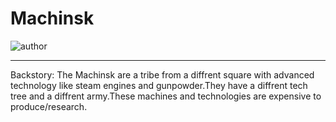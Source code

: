 # Machinsk

![author](https://img.shields.io/badge/author-KV--2%236983-%237289DA)

---

Backstory:
The Machinsk are a tribe from a diffrent square with advanced technology like steam engines and gunpowder.They have a diffrent tech tree and a diffrent army.These machines and technologies are expensive to produce/research.
